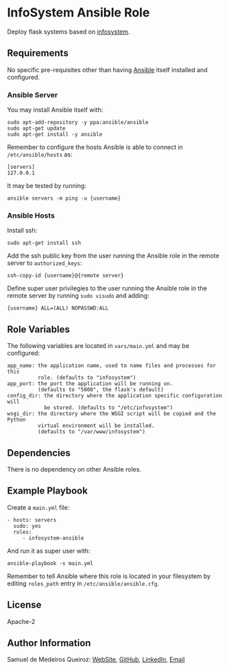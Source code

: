 # InfoSystem Ansible Role

Deploy flask systems based on
[infosystem](https://github.com/samueldmq/infosystem).

## Requirements

No specific pre-requisites other than having [Ansible](https://www.ansible.com)
itself installed and configured.

### Ansible Server

You may install Ansible itself with:

    sudo apt-add-repository -y ppa:ansible/ansible
    sudo apt-get update
    sudo apt-get install -y ansible

Remember to configure the hosts Ansible is able to connect in
`/etc/ansible/hosts` as:

    [servers]
    127.0.0.1

It may be tested by running:

    ansible servers -m ping -u {username}

### Ansible Hosts

Install ssh:

    sudo apt-get install ssh

Add the ssh public key from the user running the Ansible role in the remote
server to `authorized_keys`:

    ssh-copy-id {username}@{remote server}

Define super user privilegies to the user running the Ansible role in the
remote server by running `sudo visudo` and adding:

    {username} ALL=(ALL) NOPASSWD:ALL

## Role Variables

The following variables are located in `vars/main.yml` and may be configured:

    app_name: the application name, used to name files and processes for this
              role. (defaults to "infosystem")
    app_port: the port the application will be running on.
              (defaults to "5000", the flask's default)
    config_dir: the directory where the application specific configuration will
                be stored. (defaults to "/etc/infosystem")
    wsgi_dir: the directory where the WSGI script will be copied and the Python
              virtual environment will be installed.
              (defaults to "/var/www/infosystem")

## Dependencies

There is no dependency on other Ansible roles.

## Example Playbook

Create a `main.yml` file:

    - hosts: servers
      sudo: yes
      roles:
         - infosystem-ansible

And run it as super user with:

    ansible-playbook -s main.yml

Remember to tell Ansible where this role is located in your filesystem by
editing `roles_path` entry in `/etc/ansible/ansible.cfg`.

## License

Apache-2

## Author Information

Samuel de Medeiros Queiroz: [WebSite](http://www.samueldmq.com),
[GitHub](https://github.com/samueldmq),
[LinkedIn](https://br.linkedin.com/in/samueldmq),
[Email](mailto:samueldmq@gmail.com)